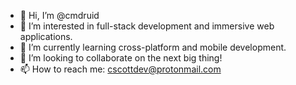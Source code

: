- 👋 Hi, I’m @cmdruid
- 👀 I’m interested in full-stack development and immersive web applications.
- 🌱 I’m currently learning cross-platform and mobile development.
- 💞️ I’m looking to collaborate on the next big thing!
- 📫 How to reach me: cscottdev@protonmail.com

<!---
cmdruid/cmdruid is a ✨ special ✨ repository because its `README.md` (this file) appears on your GitHub profile.
You can click the Preview link to take a look at your changes.
--->
